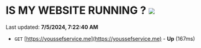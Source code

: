 # IS MY WEBSITE RUNNING ? [![](https://img.shields.io/static/v1?label=Sponsor&message=%E2%9D%A4&logo=GitHub&color=%23fe8e86)](https://github.com/sponsors/Youssef-Lehmam)

Last updated: **7/5/2024, 7:22:40 AM**

- `GET` [https://youssefservice.me](https://youssefservice.me) - **Up** (167ms)
